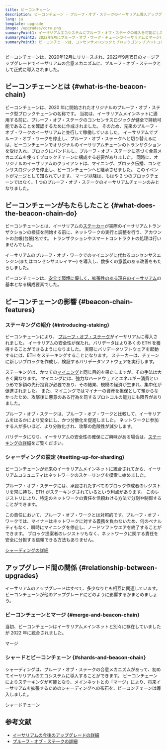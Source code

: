 ```yaml
---
title: ビーコンチェーン
description: ビーコンチェーン - プルーフ・オブ・ステークのイーサリアム導入アップグレード
lang: ja
template: upgrade
image: /upgrades/core.png
summaryPoint1: イーサリアムエコシステムにプルーフ・オブ・ステークの導入を可能にしたのが、ビーコンチェーンです。
summaryPoint2: 2022年9月にプルーフ・オブ・ワーク・チェーンのイーサリアムとマージ(統合)されました。
summaryPoint3: ビーコンチェーンは、コンセンサスロジックとブロックゴシッププロトコルを導入し、現在はイーサリアムの安全性を保護しています。
---
```


<UpgradeStatus isShipped dateKey="page-upgrades-beacon-date">
  ビーコンチェーンは、2020年12月にリリースされ、2022年9月15日のマージアップグレードでイーサリアムの合意メカニズムに、プルーフ・オブ・ステークとして正式に導入されました。
</UpgradeStatus>

## ビーコンチェーンとは {#what-is-the-beacon-chain}

ビーコンチェーンは、2020 年に開始されたオリジナルのプルーフ・オブ・ステーク型ブロックチェーンの名称です。 当初は、イーサリアムメインネットに適用する前に、プルーフ・オブ・ステークのコンセンサスロジックが健全で持続可能であることを確認するために作成されました。 そのため、元来のプルーフ・オブ・ワークのイーサリアムと並行して稼働していました。 イーサリアムでプルーフ・オブ・ワークを停止し、プルーフ・オブ・ステークへと切り替えるには、ビーコンチェーンでオリジナルのイーサリアムチェーンのトランザクションを受け入れ、ブロックにバンドルし、プルーフ・オブ・ステークに基づく合意メカニズムを使ってブロックチェーンに構成する必要がありました。 同時に、オリジナルのイーサリアムのクライアントは、マイニング、ブロック伝播、コンセンサスロジックを停止し、ビーコンチェーンへと継承させました。 このイベントが[マージ](/roadmap/merge/)として知られています。 マージ以降は、もはや 2 つのブロックチェーンではなく、1 つのプルーフ・オブ・ステークのイーサリアムチェーンのみとなりました。

## ビーコンチェーンがもたらしたこと {#what-does-the-beacon-chain-do}

ビーコンチェーンとは、イーサリアムの[ステーカー](/staking/)が実際のイーサリアムトランザクションの検証を開始する前に、ネットワークの実行と調整を行う、アカウントの台帳(台帳)名です。 トランザクションやスマートコントラクトの処理は行いませんでした。

イーサリアムのプルーフ・オブ・ワークでのマイニングに代わるコンセンサスエンジン(またはコンセンサスレイヤー) を導入し、数多くの意義のある改善をもたらしました。

ビーコンチェーンは、[安全で環境に優しく、拡張性のある現在のイーサリアム](/roadmap/vision/)の基本となる構成要素でした。

## ビーコンチェーンの影響 {#beacon-chain-features}

### ステーキングの紹介 {#introducing-staking}

ビーコンチェーンにより、 [プルーフ・オブ・ステーク](/developers/docs/consensus-mechanisms/pos/)がイーサリアムに導入されました。 イーサリアムの安全性が保たれ、バリデータはより多くの ETH を獲得することができるようになりました。 実際にバリデータソフトウェアを起動するには、ETH をステーキングすることになります。 ステーカーは、チェーンに新しいブロックを作成し、検証するバリデータソフトウェアを実行します。

ステーキングは、かつての[マイニング](/developers/docs/mining/)と同じ目的を果たしますが、その手法は大きく異なります。 マイニングには、強力なハードウェアとエネルギー消費という形で多額の先行投資が必要であり、その結果、規模の経済が生まれ、集中化が促進されました。 また、マイニングではマイナーの資産を担保として預からなかったため、攻撃後に悪意のある行為を罰するプロトコルの能力にも限界がありました。

プルーフ・オブ・ステークは、プルーフ・オブ・ワークと比較して、イーサリアムをはるかにより安全にし、かつ分散化を促進しました。 ネットワークに参加する人が多いほど、より分散化され、攻撃の危険性が減少します。

<InfoBanner emoji=":money_bag:">
  バリデータになり、イーサリアムの安全性の確保にご興味がある場合は、<a href="/staking/">ステーキングの詳細</a>をご覧ください。
</InfoBanner>

### シャーディングの設定 {#setting-up-for-sharding}

ビーコンチェーンが元来のイーサリアムメインネットに統合されてから、イーサリアムコミュニティはネットワークのスケーリングを模索し始めました。

プルーフ・オブ・ステークには、承認されたすべてのブロック作成者のレジストリを常に持ち、ETH がステーキングされているという利点があります。 このレジストリにより、特定のネットワークの責任を信頼おける方法で分割や制御することができます。

この責任において、プルーフ・オブ・ワークとは対照的です。プルーフ・オブ・ワークでは、マイナーはネットワークに対する義務を負わないため、何のペナルティもなく、瞬時にマイニングを停止し、ノードソフトウエアを終了することができます。 ブロック提案者のレジストリもなく、ネットワークに関する責任を安全に分担する信頼できる方法もありません。

[シャーディングの詳細](/roadmap/danksharding/)

## アップグレード間の関係 {#relationship-between-upgrades}

イーサリアムのアップグレードはすべて、多少なりとも相互に関連しています。 ビーコンチェーンが他のアップグレードにどのように影響するかまとめましょう。

### ビーコンチェーンとマージ {#merge-and-beacon-chain}

当初、ビーコンチェーンはイーサリアムメインネットと別々に存在していましたが 2022 年に統合されました。

<ButtonLink to="/roadmap/merge/">
  マージ
</ButtonLink>

### シャードとビーコンチェーン {#shards-and-beacon-chain}

シャーディングは、プルーフ・オブ・ステークの合意メカニズムがあって、初めてイーサリアムのエコシステムに導入することができます。 ビーコンチェーンによりステーキングが可能となり、メインネットとの「マージ」により、将来イーサリアムを拡張するためのシャーディングへの布石を、ビーコンチェーンは導入しました。

<ButtonLink to="/roadmap/danksharding/">
  シャードチェーン
</ButtonLink>

## 参考文献

- [イーサリアムの今後のアップグレードの詳細](/roadmap/vision)
- [プルーフ・オブ・ステークの詳細](/developers/docs/consensus-mechanisms/pos)

